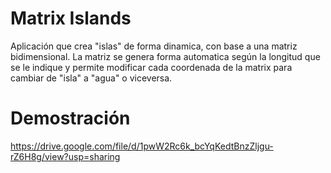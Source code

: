 # Matrix Islands

Aplicación que crea "islas" de forma dinamica, con base a una matriz bidimensional. La matriz se
genera forma automatica según la longitud que se le indique y permite modificar cada coordenada de
la matrix para cambiar de "isla" a "agua" o viceversa.

# Demostración

https://drive.google.com/file/d/1pwW2Rc6k_bcYqKedtBnzZljgu-rZ6H8g/view?usp=sharing